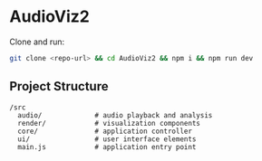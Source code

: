 # AudioViz2

Clone and run:

```bash
git clone <repo-url> && cd AudioViz2 && npm i && npm run dev
```

## Project Structure

```
/src
  audio/             # audio playback and analysis
  render/            # visualization components
  core/              # application controller
  ui/                # user interface elements
  main.js            # application entry point
```
